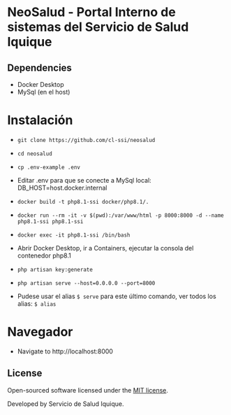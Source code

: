 # NeoSalud - Portal Interno de sistemas del Servicio de Salud Iquique
## Dependencies
- Docker Desktop
- MySql (en el host)

# Instalación 
- ```git clone https://github.com/cl-ssi/neosalud```
- ```cd neosalud```
- ```cp .env-example .env```
- Editar .env para que se conecte a MySql local: DB_HOST=host.docker.internal
- ```docker build -t php8.1-ssi docker/php8.1/.```
- ```docker run --rm -it -v $(pwd):/var/www/html -p 8000:8000 -d --name php8.1-ssi php8.1-ssi```
- ```docker exec -it php8.1-ssi /bin/bash```
- Abrir Docker Desktop, ir a Containers, ejecutar la consola del contenedor php8.1

- ```php artisan key:generate```
- ```php artisan serve --host=0.0.0.0 --port=8000```
- Pudese usar el alias ```$ serve``` para este último comando, ver todos los alias: ```$ alias```

# Navegador
- Navigate to http://localhost:8000

## License

Open-sourced software licensed under the [MIT license](https://opensource.org/licenses/MIT).

Developed by Servicio de Salud Iquique.